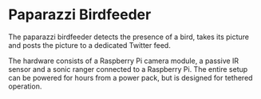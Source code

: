 Paparazzi Birdfeeder
====================

The paparazzi birdfeeder detects the presence of a bird, takes its picture
and posts the picture to a dedicated Twitter feed.

The hardware consists of a Raspberry Pi camera module, a passive IR sensor
and a sonic ranger connected to a Raspberry Pi.  The entire setup can be
powered for hours from a power pack, but is designed for tethered operation.

